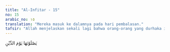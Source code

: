 ```yaml
---
title: "Al-Infitar - 15"
no: 15
arabic_no: ١٥
translation: "Mereka masuk ke dalamnya pada hari pembalasan."
tafsir: "Allah menjelaskan sekali lagi bahwa orang-orang yang durhaka itu akan dimasukkan ke dalam neraka pada hari kiamat kelak. Itulah tempat kembali yang paling buruk. Allah berfirman:\n\nDan orang-orang yang ingkar kepada Tuhannya akan mendapat azab Jahanam. Dan itulah seburuk-buruk tempat kembali. (al-Mulk/67: 6)\n\nMereka kekal di dalam neraka selama-lamanya. Mereka tidak punya kemampuan untuk mengeluarkan diri mereka dari tempat itu karena tidak ada lagi penolong yang dapat membantu mereka. Allah berfirman:\n\nMereka ingin keluar dari neraka, tetapi tidak akan dapat keluar dari sana. Dan mereka mendapat azab yang kekal. (al-Ma'idah/5: 37)"
---
```

يَصْلَوْنَهَا يَوْمَ الدِّيْنِ